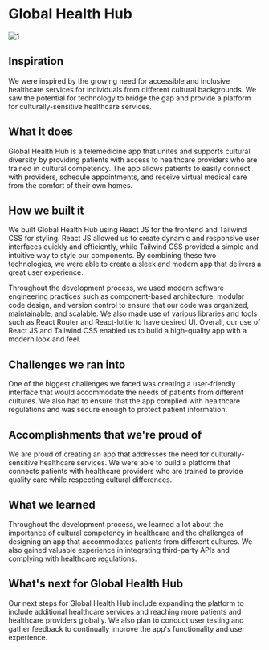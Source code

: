 # Global Health Hub 
![1](https://user-images.githubusercontent.com/74983536/221408675-a9810488-2257-492c-b55b-0defab63aa9f.gif)

## Inspiration

 We were inspired by the growing need for accessible and inclusive healthcare services for individuals from different cultural backgrounds. We saw the potential for technology to bridge the gap and provide a platform for culturally-sensitive healthcare services.

## What it does

Global Health Hub is a telemedicine app that unites and supports cultural diversity by providing patients with access to healthcare providers who are trained in cultural competency. The app allows patients to easily connect with providers, schedule appointments, and receive virtual medical care from the comfort of their
 own homes.

## How we built it

We built Global Health Hub using React JS for the frontend and Tailwind CSS for styling. React JS allowed us to create dynamic and responsive user interfaces quickly and efficiently, while Tailwind CSS provided a simple and intuitive way to style our components. By combining these two technologies, we were able to create a sleek and modern app that delivers a great user experience.

Throughout the development process, we used modern software engineering practices such as component-based architecture, modular code design, and version control to ensure that our code was organized, maintainable, and scalable. We also made use of various libraries and tools such as React Router and React-lottie to have desired UI.
Overall, our use of React JS and Tailwind CSS enabled us to build a high-quality app with a modern look and feel.

## Challenges we ran into

One of the biggest challenges we faced was creating a user-friendly interface that would accommodate the needs of patients from different cultures. We also had to ensure that the app complied with healthcare regulations and was secure enough to protect patient information.

## Accomplishments that we're proud of

We are proud of creating an app that addresses the need for culturally-sensitive healthcare services. We were able to build a platform that connects patients with healthcare providers who are trained to provide quality care while respecting cultural differences.

## What we learned

 Throughout the development process, we learned a lot about the importance of cultural competency in healthcare and the challenges of designing an app that accommodates patients from different cultures. We also gained valuable experience in integrating third-party APIs and complying with healthcare regulations.

## What's next for Global Health Hub

Our next steps for Global Health Hub include expanding the platform to include additional healthcare services and reaching more patients and healthcare providers globally. We also plan to conduct user testing and gather feedback to continually improve the app's functionality and user experience.
